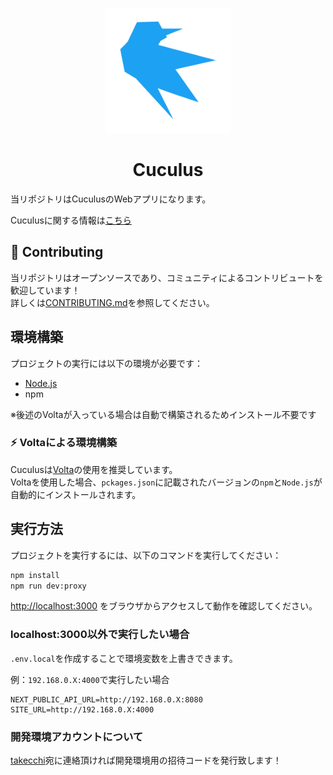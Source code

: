 <p align="center">
<img src="https://raw.githubusercontent.com/cuculus-dev/.github/main/profile/cuculus.png" alt="Meilisearch" width="200" height="200" />
</p>

<h1 align="center">Cuculus</h1>


当リポジトリはCuculusのWebアプリになります。

Cuculusに関する情報は[こちら](https://github.com/cuculus-dev)

## 🤝️ Contributing

当リポジトリはオープンソースであり、コミュニティによるコントリビュートを歓迎しています！  
詳しくは[CONTRIBUTING.md](./CONTRIBUTING.md)を参照してください。

## 環境構築

プロジェクトの実行には以下の環境が必要です：

- [Node.js](https://nodejs.org/en)
- npm

※後述のVoltaが入っている場合は自動で構築されるためインストール不要です

### ⚡ Voltaによる環境構築

Cuculusは[Volta](https://volta.sh/)の使用を推奨しています。  
Voltaを使用した場合、`pckages.json`に記載されたバージョンの`npm`と`Node.js`が自動的にインストールされます。

## 実行方法

プロジェクトを実行するには、以下のコマンドを実行してください：

```bash
npm install
npm run dev:proxy
```

[http://localhost:3000](http://localhost:3000) をブラウザからアクセスして動作を確認してください。

### localhost:3000以外で実行したい場合
`.env.local`を作成することで環境変数を上書きできます。  

例：`192.168.0.X:4000`で実行したい場合
```env
NEXT_PUBLIC_API_URL=http://192.168.0.X:8080
SITE_URL=http://192.168.0.X:4000
```


### 開発環境アカウントについて

[takecchi](https://twitter.com/CureDotTyphoon)宛に連絡頂ければ開発環境用の招待コードを発行致します！
